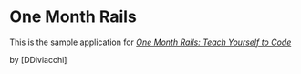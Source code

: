 # One Month Rails

This is the sample application for
[*One Month Rails: Teach Yourself to Code*](http://onemonthrails.com)

by [DDiviacchi]